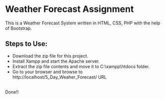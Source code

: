 <h1>Weather Forecast Assignment</h1>
<p>This is a Weather Forecast System written in HTML, CSS, PHP with the help of Bootstrap.</p>

<h2>Steps to Use:</h2>
<ul>
<li>Download the zip file for this project.</li>
<li>Install Xampp and start the Apache server.</li>
<li>Extract the zip file contents and move it to C:\xampp\htdocs folder.</li>
<li>Go to your browser and browse to http://localhost/5_Day_Weaher_Forecast/ URL</li>
</ul>
<br>
Done!!
